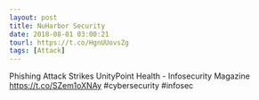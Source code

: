 ```yaml
---
layout: post
title: NuHarbor Security
date: 2018-08-01 03:00:21
tourl: https://t.co/HgnUUovsZg
tags: [Attack]
---
```

Phishing Attack Strikes UnityPoint Health - Infosecurity Magazine https://t.co/SZem1oXNAy #cybersecurity #infosec